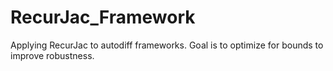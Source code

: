 # RecurJac_Framework
Applying RecurJac to autodiff frameworks. Goal is to optimize for bounds to improve robustness.
